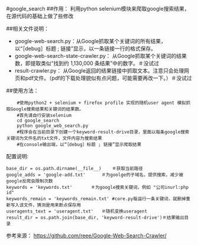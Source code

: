 #google_search
##作用：
	利用python selenium模块来爬取google搜索结果，在源代码的基础上做了些修改

##相关文件说明：
	
 - google-web-search.py：从Google抓取某个关键词的所有结果，以“［debug］标题 ; 链接”显示，以一条链接一行的格式保存。
 - google-web-search-state-crawler.py： 从Google抓取某个关键词的结果数，即提取类似“找到约 1,130,000 条结果”中的数字。＃没试过
 - result-crawler.py： 	从Google返回的结果链接中抓取文本。注意只会处理网页和pdf文件。（pdf的下载处理貌似有点问题，可能需要再改一下。）＃没试过

##使用方法：
```
	#使用python2 + selenium + firefox profile 实现的随机user agent 模拟抓取Google搜索结果和关键词的结果数。
	#首先请自行安装selenium
	cd google_search
	python google_web_search.py
	#程序会在当前目录下创建一个keyword-result-drive目录，里面以每条google搜索关键词为文件名的txt文件，文件内容为搜索结果
	#在console输出端，以“［debug］标题 ; 链接”显示爬取结果
```
配置说明:
```
base_dir = os.path.dirname(__file__)	＃获取当前路径
google_adds = 'google-add.txt'		＃为goolge的子域名，提供搜索，减少被google反爬虫限制次数
keywords = 'keywords.txt'		＃为google搜索关键词，例如 "公司inurl:php id"
keywords_remain = 'keywords_remain.txt'	#core.py每运行一条关键词，就删掉重新写入该文件，猜测是用来断点保存用
useragents_text = 'useragent.txt'	＃随机变换useragent
result_dir = os.path.join(base_dir, 'keyword-result-drive')＃结果输出目录
```

参考来源：
	https://github.com/reee/Google-Web-Search-Crawler/
